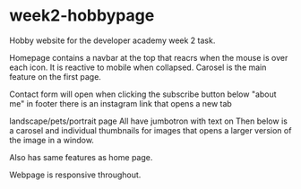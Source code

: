 # week2-hobbypage

Hobby website for the developer academy week 2 task.

Homepage contains a navbar at the top that reacrs when the mouse is over each icon. It is reactive to mobile when collapsed.
Carosel is the main feature on the first page.

Contact form will open when clicking the subscribe button below "about me"
in footer there is an instagram link that opens a new tab

landscape/pets/portrait page
All have jumbotron with text on
Then below is a carosel and individual thumbnails for images that opens a larger version of the image in a window.

Also has same features as home page.

Webpage is responsive throughout.
